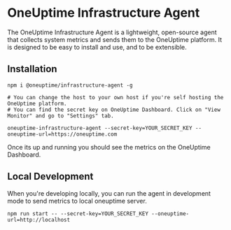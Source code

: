 # OneUptime Infrastructure Agent

The OneUptime Infrastructure Agent is a lightweight, open-source agent that collects system metrics and sends them to the OneUptime platform. It is designed to be easy to install and use, and to be extensible.

## Installation

```
npm i @oneuptime/infrastructure-agent -g

# You can change the host to your own host if you're self hosting the OneUptime platform. 
# You can find the secret key on OneUptime Dashboard. Click on "View Monitor" and go to "Settings" tab.

oneuptime-infrastructure-agent --secret-key=YOUR_SECRET_KEY --oneuptime-url=https://oneuptime.com
```

Once its up and running you should see the metrics on the OneUptime Dashboard.


## Local Development

When you're developing locally, you can run the agent in development mode to send metrics to local oneuptime server. 

```
npm run start -- --secret-key=YOUR_SECRET_KEY --oneuptime-url=http://localhost
```
